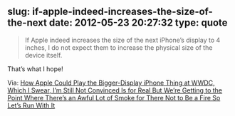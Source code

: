 slug: if-apple-indeed-increases-the-size-of-the-next
date: 2012-05-23 20:27:32
type: quote
---

> If Apple indeed increases the size of the next iPhone’s display to 4 inches, I do not expect them to increase the physical size of the device itself.

That’s what I hope!

 Via: [How Apple Could Play the Bigger-Display iPhone Thing at WWDC, Which I Swear, I’m Still Not Convinced Is for Real But We’re Getting to the Point Where There’s an Awful Lot of Smoke for There Not to Be a Fire So Let’s Run With It](http://daringfireball.net/2012/05/bigger_display_iphone_thing_wwdc)
